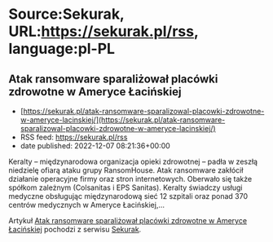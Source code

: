 # Source:Sekurak, URL:https://sekurak.pl/rss, language:pl-PL

## Atak ransomware sparaliżował placówki zdrowotne w Ameryce Łacińskiej
 - [https://sekurak.pl/atak-ransomware-sparalizowal-placowki-zdrowotne-w-ameryce-lacinskiej/](https://sekurak.pl/atak-ransomware-sparalizowal-placowki-zdrowotne-w-ameryce-lacinskiej/)
 - RSS feed: https://sekurak.pl/rss
 - date published: 2022-12-07 08:21:36+00:00

<p>Keralty &#8211; międzynarodowa organizacja opieki zdrowotnej – padła w zeszłą niedzielę ofiarą ataku grupy RansomHouse. Atak ransomware zakłócił działanie operacyjne firmy oraz stron internetowych. Oberwało się także spółkom zależnym (Colsanitas i EPS Sanitas). Keralty świadczy usługi medyczne obsługując międzynarodową sieć 12 szpitali oraz ponad 370 centrów medycznych w Ameryce Łacińskiej,...</p>
<p>Artykuł <a href="https://sekurak.pl/atak-ransomware-sparalizowal-placowki-zdrowotne-w-ameryce-lacinskiej/" rel="nofollow">Atak ransomware sparaliżował placówki zdrowotne w Ameryce Łacińskiej</a> pochodzi z serwisu <a href="https://sekurak.pl" rel="nofollow">Sekurak</a>.</p>

